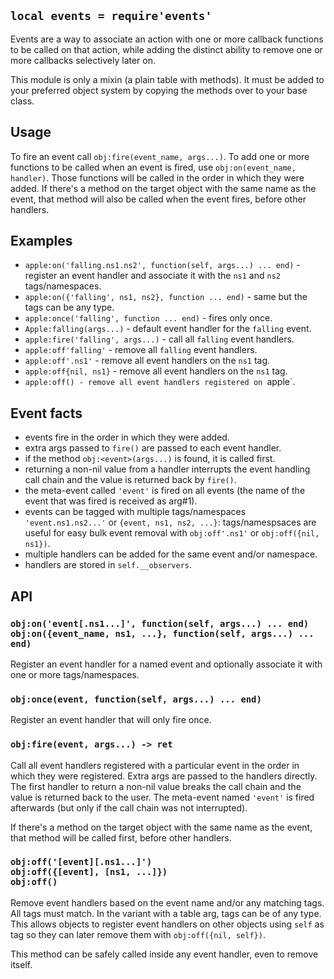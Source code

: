 
## `local events = require'events'`

Events are a way to associate an action with one or more callback functions
to be called on that action, while adding the distinct ability to remove one
or more callbacks selectively later on.

This module is only a mixin (a plain table with methods). It must be added to
your preferred object system by copying the methods over to your base class.

## Usage

To fire an event call `obj:fire(event_name, args...)`. To add one or more
functions to be called when an event is fired, use `obj:on(event_name, handler)`.
Those functions will be called in the order in which they were added.
If there's a method on the target object with the same name as the event,
that method will also be called when the event fires, before other handlers.

## Examples

  * `apple:on('falling.ns1.ns2', function(self, args...) ... end)` - register
  an event handler and associate it with the `ns1` and `ns2` tags/namespaces.
  * `apple:on({'falling', ns1, ns2}, function ... end)` - same but the tags
  can be any type.
  * `apple:once('falling', function ... end)` - fires only once.
  * `Apple:falling(args...)` - default event handler for the `falling` event.
  * `apple:fire('falling', args...)` - call all `falling` event handlers.
  * `apple:off'falling'` - remove all `falling` event handlers.
  * `apple:off'.ns1'` - remove all event handlers on the `ns1` tag.
  * `apple:off{nil, ns1}` - remove all event handlers on the `ns1` tag.
  * `apple:off() - remove all event handlers registered on `apple`.

## Event facts

  * events fire in the order in which they were added.
  * extra args passed to `fire()` are passed to each event handler.
  * if the method `obj:<event>(args...)` is found, it is called first.
  * returning a non-nil value from a handler interrupts the event handling
    call chain and the value is returned back by `fire()`.
  * the meta-event called `'event'` is fired on all events (the name of the
  event that was fired is received as arg#1).
  * events can be tagged with multiple tags/namespaces `'event.ns1.ns2...'`
  or `{event, ns1, ns2, ...}`: tags/namespsaces are useful for easy bulk
  event removal with `obj:off'.ns1'` or `obj:off({nil, ns1})`.
  * multiple handlers can be added for the same event and/or namespace.
  * handlers are stored in `self.__observers`.

## API

### `obj:on('event[.ns1...]', function(self, args...) ... end)` <br> `obj:on({event_name, ns1, ...}, function(self, args...) ... end)`

Register an event handler for a named event and optionally associate it with
one or more tags/namespaces.

### `obj:once(event, function(self, args...) ... end)`

Register an event handler that will only fire once.

### `obj:fire(event, args...) -> ret`

Call all event handlers registered with a particular event in the order
in which they were registered. Extra args are passed to the handlers directly.
The first handler to return a non-nil value breaks the call chain and the
value is returned back to the user. The meta-event named `'event'` is fired
afterwards (but only if the call chain was not interrupted).

If there's a method on the target object with the same name as the event,
that method will be called first, before other handlers.

### `obj:off('[event][.ns1...]')` <br> `obj:off({[event], [ns1, ...]})` <br> `obj:off()`

Remove event handlers based on the event name and/or any matching tags.
All tags must match. In the variant with a table arg, tags can be of any type.
This allows objects to register event handlers on other objects using `self`
as tag so they can later remove them with `obj:off({nil, self})`.

This method can be safely called inside any event handler, even to remove itself.
